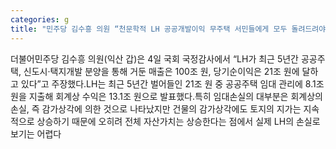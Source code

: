 ```yaml
---
categories: g
title: "민주당 김수흥 의원 “천문학적 LH 공공개발이익 무주택 서민들에게 모두 돌려드려야”"
---
```

더불어민주당 김수흥 의원(익산 갑)은 4일 국회 국정감사에서 “LH가 최근 5년간 공공주택, 신도시·택지개발 분양을 통해 거둔 매출은 100조 원, 당기순이익은 21조 원에 달하고 있다”고 주장했다.LH는 최근 5년간 벌어들인 21조 원 중 공공주택 임대 관리에 8.1조원을 지출해 회계상 수익은 13.1조 원으로 발표했다.특히 임대손실의 대부분은 회계상의 손실, 즉 감가상각에 의한 것으로 나타났지만 건물의 감가상각에도 토지의 지가는 지속적으로 상승하기 때문에 오히려 전체 자산가치는 상승한다는 점에서 실제 LH의 손실로 보기는 어렵다
